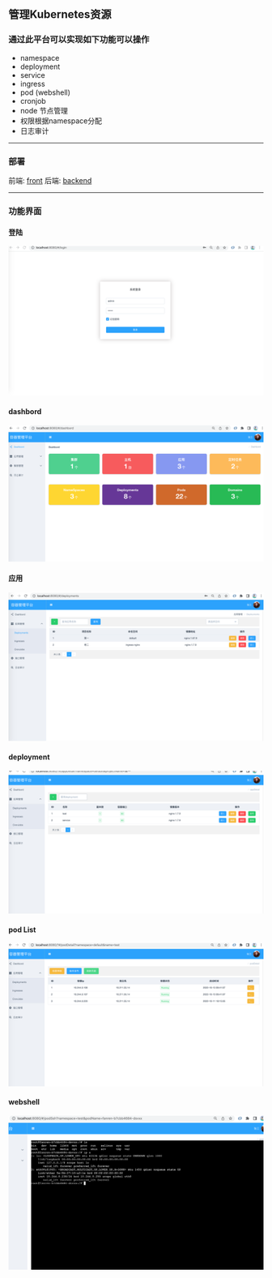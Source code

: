 ## 管理Kubernetes资源 

### 通过此平台可以实现如下功能可以操作
* namespace 
* deployment
* service
* ingress
* pod (webshell)
* cronjob
* node 节点管理
* 权限根据namespace分配
* 日志审计

***

### 部署

前端: [front](https://github.com/Arnold617/k8s-manage/tree/master/front)
后端: [backend](https://github.com/Arnold617/k8s-manage/tree/master/front)

***

### 功能界面
#### 登陆
![image](https://github.com/Arnold617/k8s-manage/blob/master/images/login.png)
#### dashbord
![image](https://github.com/Arnold617/k8s-manage/blob/master/images/dashbord.png)
#### 应用
![image](https://github.com/Arnold617/k8s-manage/blob/master/images/app.png)
#### deployment
![image](https://github.com/Arnold617/k8s-manage/blob/master/images/deployment.png)
#### pod List
![image](https://github.com/Arnold617/k8s-manage/blob/master/images/pod.png)
#### webshell
![image](https://github.com/Arnold617/k8s-manage/blob/master/images/webshell.png)
